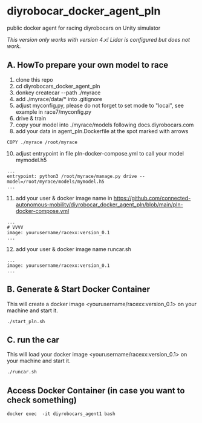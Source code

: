 # diyrobocar_docker_agent_pln
public docker agent for racing diyrobocars on Unity simulator

*This version only works with version 4.x! Lidar is configured but does not work.*


## A. HowTo prepare your own model to race

1. clone this repo
2. cd diyrobocars_docker_agent_pln
3. donkey createcar --path ./myrace
4. add ./myrace/data/* into .gitignore
5. adjust myconfig.py, please do not forget to set mode to "local", see example in race7/myconfig.py
6. drive & train 
7. copy your model into ./myrace/models following docs.diyrobocars.com
8. add your data in agent_pln.Dockerfile at the spot marked with arrows
```
COPY ./myrace /root/myrace
```
10. adjust entrypoint in file pln-docker-compose.yml to call your model mymodel.h5
```
...
entrypoint: python3 /root/myrace/manage.py drive --model=/root/myrace/models/mymodel.h5
...
```
11. add your user & docker image name in https://github.com/connected-autonomous-mobility/diyrobocar_docker_agent_pln/blob/main/pln-docker-compose.yml
```
...
# VVVV
image: yourusername/racexx:version_0.1
...
```
12. add your user & docker image name runcar.sh
```
...
image: yourusername/racexx:version_0.1
...
```

## B. Generate & Start Docker Container
This will create a docker image <yourusername/racexx:version_0.1> on your machine and start it. 
```
./start_pln.sh
```

## C. run the car
This will load your docker image <yourusername/racexx:version_0.1> on your machine and start it. 
```
./runcar.sh
```

## Access Docker Container (in case you want to check something)
```
docker exec  -it diyrobocars_agent1 bash
```

